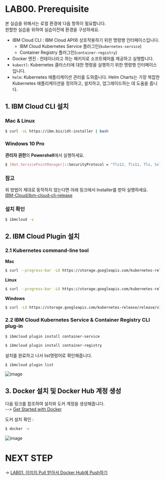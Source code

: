 # LAB00. Prerequisite
본 실습을 위해서는 로컬 환경에 다음 항목이 필요합니다.   
원할한 실습을 위하여 실습이전에 환경을 구성하세요.   
- IBM Cloud CLI : IBM Cloud API와 상호작용하기 위한 명령행 인터페이스입니다.
    - IBM Cloud Kubernetes Service 플러그인(`kubernetes-service`)
    - Container Registry 플러그인(`container-registry`)
- Docker 엔진 : 컨테이너라고 하는 패키지로 소프트웨어를 제공하고 실행합니다. 
- `kubectl`: Kubernetes 클러스터에 대한 명령을 실행하기 위한 명령행 인터페이스입니다.
- `helm`: Kubernetes 애플리케이션 관리를 도와줍니다. Helm Charts는 가장 복잡한 Kubernetes 애플리케이션을 정의하고, 설치하고, 업그레이드하는 데 도움을 줍니다.

## 1. IBM Cloud CLI 설치

### Mac & Linux
~~~sh
$ curl -sL https://ibm.biz/idt-installer | bash
~~~

### Windows 10 Pro
**관리자 권한**의 **Powershell**에서 실행하세요.
~~~sh
$ [Net.ServicePointManager]::SecurityProtocol = "Tls12, Tls11, Tls, Ssl3"; iex(New-Object Net.WebClient).DownloadString('https://ibm.biz/idt-win-installer')
~~~

### 참고
위 방법이 제대로 동작하지 않는다면 아래 링크에서 Installer를 받아 실행하세요.  
[IBM-Cloud/ibm-cloud-cli-release](https://github.com/IBM-Cloud/ibm-cloud-cli-release/releases/)  


### 설치 확인
~~~sh
$ ibmcloud -v
~~~

## 2. IBM Cloud Plugin 설치
### 2.1 Kubernetes command-line tool
**Mac**  
~~~sh
$ curl --progress-bar -LO https://storage.googleapis.com/kubernetes-release/release/$(curl -s https://storage.googleapis.com/kubernetes-release/release/stable.txt)/bin/darwin/amd64/kubectl
~~~

**Linux**  
~~~sh
$ curl --progress-bar -LO https://storage.googleapis.com/kubernetes-release/release/$(curl -s https://storage.googleapis.com/kubernetes-release/release/stable.txt)/bin/linux/amd64/kubectl
~~~

**Windows**   
~~~sh
$ curl -LO https://storage.googleapis.com/kubernetes-release/release/v1.7.0/bin/windows/amd64/kubectl.exe
~~~

### 2.2 IBM Cloud Kubernetes Service & Container Registry CLI plug-in
~~~sh
$ ibmcloud plugin install container-service
~~~

~~~sh
$ ibmcloud plugin install container-registry
~~~

설치를 완료하고 나서 list명령어로 확인해줍니다.  
~~~sh
$ ibmcloud plugin list
~~~
![image](https://user-images.githubusercontent.com/15958325/94016418-0b7a6780-fde9-11ea-8509-2303f1cfb88d.png)


## 3. Docker 설치 및 Docker Hub 계정 생성
다음 링크를 참조하여 설치와 도커 계정을 생성해줍니다.    
--> [Get Started with Docker](https://www.docker.com/get-started)

도커 설치 확인 :   
~~~sh
$ docker -v
~~~

![image](https://user-images.githubusercontent.com/15958325/94016909-b5f28a80-fde9-11ea-951f-01cb1565c96d.png)  


# NEXT STEP
-> [LAB01. 이미지 Pull 받아서 Docker Hub에 Push하기](https://github.com/GRuuuuu/Container-Platform-Hands-on-Lab/blob/master/LAB01-image-pull-push.md)